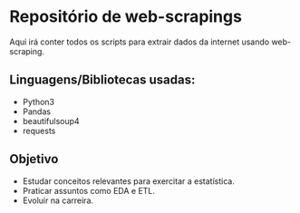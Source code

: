 # Repositório de web-scrapings

Aqui irá conter todos os scripts para extrair dados da internet usando web-scraping.

## Linguagens/Bibliotecas usadas:
- Python3
- Pandas
- beautifulsoup4
- requests

## Objetivo

- Estudar conceitos relevantes para exercitar a estatística. 
- Praticar assuntos como EDA e ETL.
- Evoluir na carreira.

 
